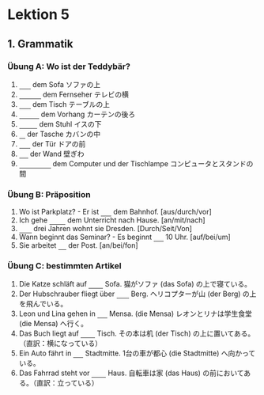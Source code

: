 <style>
.fill {
  border-bottom: solid 1px #333;
  color: transparent;
}
.fill:hover {
  color: inherit;
}
</style>

# Lektion 5
## 1. Grammatik
### Übung A: Wo ist der Teddybär?
1. <span class="fill">Auf</span> dem Sofa ソファの上
2. <span class="fill">Neben</span> dem Fernseher テレビの横
3. <span class="fill">Auf</span> dem Tisch テーブルの上
4. <span class="fill">Hinter</span> dem Vorhang カーテンの後ろ
5. <span class="fill">Unter</span> dem Stuhl イスの下
6. <span class="fill">In</span> der Tasche カバンの中
7. <span class="fill">Vor</span> der Tür ドアの前
8. <span class="fill">An</span> der Wand 壁ぎわ
9. <span class="fill">Zwischen</span> dem Computer und der Tischlampe コンピュータとスタンドの間

### Übung B: Präposition
1. Wo ist Parkplatz? - Er ist <span class="fill">vor</span> dem Bahnhof. [aus/durch/vor]
2. Ich gehe <span class="fill">nach</span> dem Unterricht nach Hause. [an/mit/nach]
3. <span class="fill">Seit</span> drei Jahren wohnt sie Dresden. [Durch/Seit/Von]
4. Wann beginnt das Seminar? - Es beginnt <span class="fill">bei</span> 10 Uhr. [auf/bei/um]
5. Sie arbeitet <span class="fill">an</span> der Post. [an/bei/fon]

### Übung C: bestimmten Artikel
1. Die Katze schläft auf <span class="fill">dem</span> Sofa.
  猫がソファ (das Sofa) の上で寝ている。
2. Der Hubschrauber fliegt über <span class="fill">den</span> Berg.
  ヘリコプターが山 (der Berg) の上を飛んでいる。
3. Leon und Lina gehen in <span class="fill">die</span> Mensa. (die Mensa)
  レオンとリナは学生食堂 (die Mensa) へ行く。
4. Das Buch liegt auf <span class="fill">dem</span> Tisch.
  その本は机 (der Tisch) の上に置いてある。（直訳：横になっている）
5. Ein Auto fährt in <span class="fill">die</span> Stadtmitte.
  1台の車が都心 (die Stadtmitte) へ向かっている。
6. Das Fahrrad steht vor <span class="fill">dem</span> Haus.
  自転車は家 (das Haus) の前においてある。（直訳：立っている）

